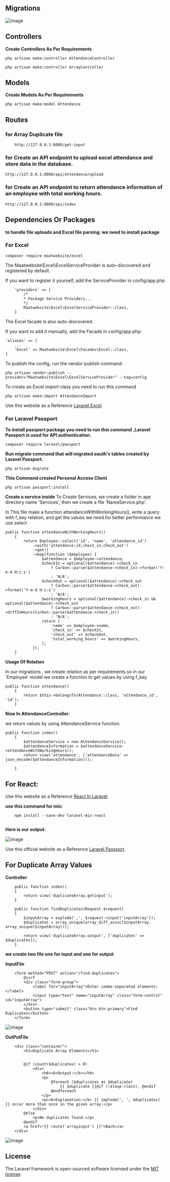 ## Migrations

![image](https://github.com/MuhammadUmaair/Backend-coding-test/assets/104490047/56e46890-6031-4e67-a373-57e973cd3828)

## Controllers

**Create Controllers As Per Requirements**

``` php artisan make:controller AttendanceController ```


``` php artisan make:controller ArrayController ```

## Models

**Create Models As Per Requirements**

``` php artisan make:model Attendance ```

## Routes

### for Array Duplicate file

```
    http://127.0.0.1:8000/get-input

```
### for Create an API endpoint to upload excel attendance and store data in the database.
```
http://127.0.0.1:8000/api/attendance/upload

```

### for Create an API endpoint to return attendance information of an employee with total working hours.

```
http://127.0.0.1:8000/api/index

```

## Dependencies Or Packages

 **to handle file uploads and Excel file parsing. we need to install package**

 ### For Excel
 
``` composer require maatwebsite/excel ```

The Maatwebsite\Excel\ExcelServiceProvider is auto-discovered and registered by default.

If you want to register it yourself, add the ServiceProvider in config/app.php

```
    'providers' => [
        /*
        * Package Service Providers...
        */
        Maatwebsite\Excel\ExcelServiceProvider::class,
    ]

```

The Excel facade is also auto-discovered.

If you want to add it manually, add the Facade in config/app.php:

``` 
'aliases' => [
    ...
    'Excel' => Maatwebsite\Excel\Facades\Excel::class,
]

```
To publish the config, run the vendor publish command:

``` php artisan vendor:publish --provider="Maatwebsite\Excel\ExcelServiceProvider" --tag=config ```

To create an Excel import class you need to run this command

``` php artisan make:import AttendanceImport ```

Use this website as  a Reference [Laravel Excel](https://docs.laravel-excel.com/3.1/getting-started/installation.html).

### For Laravel Passport

 **To install passport package you need to run this command ,Laravel Passport is used for API authentication.**

``` composer require laravel/passport ```

 **Run migrate command that will migrated oauth's tables created by Laravel Passport.**

``` php artisan migrate ```

**This Command created Personal Access Client**

``` php artisan passport:install ```

**Create a service inside**
To Create Services, we create a folder in app directory name 'Services', then we create a file 'NameService.php'.

In This file make a function attendanceWithWorkingHours(), write a query with f_key relation, and get the values we need.for better performance we use select

```
public function attendanceWithWorkingHours()
    {
        return Employee::select('id', 'name', 'attendance_id')
            ->with('attendance:id,check_in,check_out')
            ->get()
            ->map(function ($employee) {
                $attendance = $employee->attendance;
                $checkIn = optional($attendance)->check_in
                    ? Carbon::parse($attendance->check_in)->format('Y-m-d H:i:s')
                    : 'N/A';
                $checkOut = optional($attendance)->check_out
                    ? Carbon::parse($attendance->check_out)->format('Y-m-d H:i:s')
                    : 'N/A';
                $workingHours = optional($attendance)->check_in && optional($attendance)->check_out
                    ? Carbon::parse($attendance->check_out)->diffInHours(Carbon::parse($attendance->check_in))
                    : 'N/A';
                return [
                    'name' => $employee->name,
                    'check_in' => $checkIn,
                    'check_out' => $checkOut,
                    'total_working_hours' => $workingHours,
                ];
            });
    }

```

**Usage Of Relation**

In our migrations , we create relation as per requirements.so in our 'Employee' model we create a function to get values by using f_key.

```
public function attendance()
    {
        return $this->belongsTo(Attendance::class, 'attendance_id', 'id');
    }

```

**Now In AttendanceController:**

we return values by using AttendanceService function.
```
public function index()
    {
        $attendanceService = new AttendanceService();
        $attendanceInformation = $attendanceService->attendanceWithWorkingHours();
        return view('attendance', ['attendanceData' => json_encode($attendanceInformation)]);

    }

```

## For React:

Use this website as a Reference [React In Laravel](https://adevait.com/laravel/using-laravel-with-react-js).

**use this command for mix:** 

```
    npm install --save-dev laravel-mix-react
    
```

**Here is our output:**

![image](https://github.com/MuhammadUmaair/Backend-coding-test/assets/104490047/79406af4-61b1-47d6-ad36-c721857ae701)

Use this official website as a Reference [Laravel Passport](https://laravel.com/docs/8.x/passport).

## For Duplicate Array Values

**Controller**

```
    public function index()
    {
        return view('duplicateArray.getinput');
    }

    public function findDuplicates(Request $request)
    {
        $inputArray = explode(',', $request->input('inputArray'));
        $duplicates = array_unique(array_diff_assoc($inputArray, array_unique($inputArray)));

        return view('duplicateArray.output', ['duplicates' => $duplicates]);
    }

```

**we create two file one for input and one for output**

**InputFile**

```
    <form method="POST" action="/find-duplicates">
        @csrf
        <div class="form-group">
            <label for="inputArray">Enter comma-separated elements:</label>
            <input type="text" name="inputArray" class="form-control" id="inputArray">
        </div>
        <button type="submit" class="btn btn-primary">Find Duplicates</button>
    </form>

```

![image](https://github.com/MuhammadUmaair/Backend-coding-test/assets/104490047/d50a8b79-e777-4f98-b978-85b9188052fc)



**OutPutFile**

```
    <div class="container">
        <h1>Duplicate Array Elements</h1>


        @if (count($duplicates) > 0)
            <div>
                <h6><b>Output:</b></h6>
                <p>
                    @foreach ($duplicates as $duplicate)
                        {{ $duplicate }}@if (!$loop->last), @endif
                    @endforeach
                </p>
                <p><b>Explanation:</b> {{ implode(', ', $duplicates) }} occur more than once in the given array.</p>
            </div>
        @else
            <p>No duplicates found.</p>
        @endif
        <a href="{{ route('arrayinput') }}">Back</a>
    </div>

```

![image](https://github.com/MuhammadUmaair/Backend-coding-test/assets/104490047/337e56e4-663f-44e7-aeae-96287a4149f0)

## License

The Laravel framework is open-sourced software licensed under the [MIT license](https://opensource.org/licenses/MIT).
